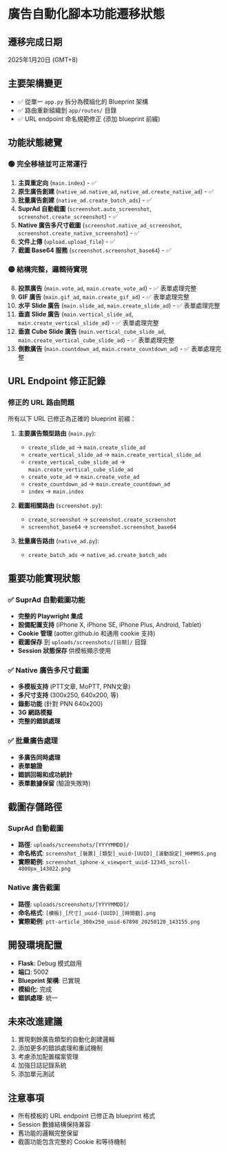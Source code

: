 # 廣告自動化腳本功能遷移狀態

## 遷移完成日期
2025年1月20日 (GMT+8)

## 主要架構變更
- ✅ 從單一 `app.py` 拆分為模組化的 Blueprint 架構
- ✅ 路由重新組織到 `app/routes/` 目錄
- ✅ URL endpoint 命名規範修正 (添加 blueprint 前綴)

## 功能狀態總覽

### 🟢 完全移植並可正常運行
1. **主頁重定向** (`main.index`) - ✅
2. **原生廣告創建** (`native_ad.native_ad`, `native_ad.create_native_ad`) - ✅
3. **批量廣告創建** (`native_ad.create_batch_ads`) - ✅
4. **SuprAd 自動截圖** (`screenshot.auto_screenshot`, `screenshot.create_screenshot`) - ✅
5. **Native 廣告多尺寸截圖** (`screenshot.native_ad_screenshot`, `screenshot.create_native_screenshot`) - ✅
6. **文件上傳** (`upload.upload_file`) - ✅
7. **截圖 Base64 服務** (`screenshot.screenshot_base64`) - ✅

### 🟡 結構完整，邏輯待實現
8. **投票廣告** (`main.vote_ad`, `main.create_vote_ad`) - ✅ 表單處理完整
9. **GIF 廣告** (`main.gif_ad`, `main.create_gif_ad`) - ✅ 表單處理完整
10. **水平 Slide 廣告** (`main.slide_ad`, `main.create_slide_ad`) - ✅ 表單處理完整
11. **垂直 Slide 廣告** (`main.vertical_slide_ad`, `main.create_vertical_slide_ad`) - ✅ 表單處理完整
12. **垂直 Cube Slide 廣告** (`main.vertical_cube_slide_ad`, `main.create_vertical_cube_slide_ad`) - ✅ 表單處理完整
13. **倒數廣告** (`main.countdown_ad`, `main.create_countdown_ad`) - ✅ 表單處理完整

## URL Endpoint 修正記錄

### 修正的 URL 路由問題
所有以下 URL 已修正為正確的 blueprint 前綴：

1. **主要廣告類型路由** (`main.py`):
   - `create_slide_ad` → `main.create_slide_ad`
   - `create_vertical_slide_ad` → `main.create_vertical_slide_ad`
   - `create_vertical_cube_slide_ad` → `main.create_vertical_cube_slide_ad`
   - `create_vote_ad` → `main.create_vote_ad`
   - `create_countdown_ad` → `main.create_countdown_ad`
   - `index` → `main.index`

2. **截圖相關路由** (`screenshot.py`):
   - `create_screenshot` → `screenshot.create_screenshot`
   - `screenshot_base64` → `screenshot.screenshot_base64`

3. **批量廣告路由** (`native_ad.py`):
   - `create_batch_ads` → `native_ad.create_batch_ads`

## 重要功能實現狀態

### ✅ SuprAd 自動截圖功能
- **完整的 Playwright 集成**
- **設備配置支持** (iPhone X, iPhone SE, iPhone Plus, Android, Tablet)
- **Cookie 管理** (aotter.github.io 和通用 cookie 支持)
- **截圖保存** 到 `uploads/screenshots/[日期]/` 目錄
- **Session 狀態保存** 供模板顯示使用

### ✅ Native 廣告多尺寸截圖
- **多模板支持** (PTT文章, MoPTT, PNN文章)
- **多尺寸支持** (300x250, 640x200, 等)
- **錄影功能** (針對 PNN 640x200)
- **3G 網路模擬**
- **完整的錯誤處理**

### ✅ 批量廣告處理
- **多廣告同時處理**
- **表單驗證**
- **錯誤回報和成功統計**
- **表單數據保留** (驗證失敗時)

## 截圖存儲路徑

### SuprAd 自動截圖
- **路徑**: `uploads/screenshots/[YYYYMMDD]/`
- **命名格式**: `screenshot_[裝置]_[類型]_uuid-[UUID]_[滾動設定]_HHMMSS.png`
- **實際範例**: `screenshot_iphone-x_viewport_uuid-12345_scroll-4800px_143022.png`

### Native 廣告截圖
- **路徑**: `uploads/screenshots/[YYYYMMDD]/`
- **命名格式**: `[模板]_[尺寸]_uuid-[UUID]_[時間戳].png`
- **實際範例**: `ptt-article_300x250_uuid-67890_20250120_143155.png`

## 開發環境配置
- **Flask**: Debug 模式啟用
- **端口**: 5002
- **Blueprint 架構**: 已實現
- **模組化**: 完成
- **錯誤處理**: 統一

## 未來改進建議
1. 實現剩餘廣告類型的自動化創建邏輯
2. 添加更多的錯誤處理和重試機制
3. 考慮添加配置檔案管理
4. 加強日誌記錄系統
5. 添加單元測試

## 注意事項
- 所有模板的 URL endpoint 已修正為 blueprint 格式
- Session 數據結構保持兼容
- 舊功能的邏輯完整保留
- 截圖功能包含完整的 Cookie 和等待機制 